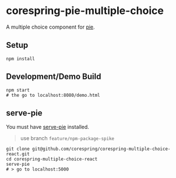 # corespring-pie-multiple-choice

A multiple choice component for [pie](http://github.com/PieLabs/pie).

## Setup

```
npm install
```

## Development/Demo Build

```
npm start
# the go to localhost:8080/demo.html
```

## serve-pie 

You must have [serve-pie](http://github.com/PieLabs/serve-pie) installed.

> use branch `feature/npm-package-spike`

    git clone git@github.com/corespring/corespring-multiple-choice-react.git 
    cd corespring-multiple-choice-react
    serve-pie 
    # > go to localhost:5000
